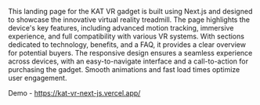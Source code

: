 
This landing page for the KAT VR gadget is built using Next.js and designed to showcase the innovative virtual reality treadmill. The page highlights the device's key features, including advanced motion tracking, immersive experience, and full compatibility with various VR systems. With sections dedicated to technology, benefits, and a FAQ, it provides a clear overview for potential buyers. The responsive design ensures a seamless experience across devices, with an easy-to-navigate interface and a call-to-action for purchasing the gadget. Smooth animations and fast load times optimize user engagement.

Demo - https://kat-vr-next-js.vercel.app/